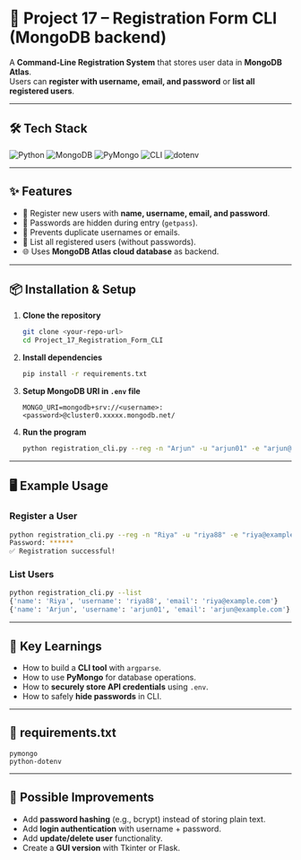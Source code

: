 # 📝 Project 17 – Registration Form CLI (MongoDB backend)

A **Command-Line Registration System** that stores user data in **MongoDB Atlas**.  
Users can **register with username, email, and password** or **list all registered users**.

---

## 🛠️ Tech Stack
![Python](https://img.shields.io/badge/Python-3.10+-blue?logo=python)
![MongoDB](https://img.shields.io/badge/Database-MongoDB-green?logo=mongodb)
![PyMongo](https://img.shields.io/badge/Library-PyMongo-orange)
![CLI](https://img.shields.io/badge/Interface-Command%20Line-lightgrey)
![dotenv](https://img.shields.io/badge/Security-dotenv-important)

---

## ✨ Features
- 📝 Register new users with **name, username, email, and password**.
- 🔐 Passwords are hidden during entry (`getpass`).
- 🛑 Prevents duplicate usernames or emails.
- 📜 List all registered users (without passwords).
- 🌐 Uses **MongoDB Atlas cloud database** as backend.

---

## 📦 Installation & Setup

1. **Clone the repository**
   ```bash
   git clone <your-repo-url>
   cd Project_17_Registration_Form_CLI
   ````

2. **Install dependencies**

   ```bash
   pip install -r requirements.txt
   ```

3. **Setup MongoDB URI in `.env` file**

   ```env
   MONGO_URI=mongodb+srv://<username>:<password>@cluster0.xxxxx.mongodb.net/
   ```

4. **Run the program**

   ```bash
   python registration_cli.py --reg -n "Arjun" -u "arjun01" -e "arjun@example.com"
   ```

---

## 🖥️ Example Usage

### Register a User

```bash
python registration_cli.py --reg -n "Riya" -u "riya88" -e "riya@example.com"
Password: ******
✅ Registration successful!
```

### List Users

```bash
python registration_cli.py --list
{'name': 'Riya', 'username': 'riya88', 'email': 'riya@example.com'}
{'name': 'Arjun', 'username': 'arjun01', 'email': 'arjun@example.com'}
```

---

## 🧠 Key Learnings

* How to build a **CLI tool** with `argparse`.
* How to use **PyMongo** for database operations.
* How to **securely store API credentials** using `.env`.
* How to safely **hide passwords** in CLI.

---

## 📄 requirements.txt

```
pymongo
python-dotenv
```

---

## 🚀 Possible Improvements

* Add **password hashing** (e.g., bcrypt) instead of storing plain text.
* Add **login authentication** with username + password.
* Add **update/delete user** functionality.
* Create a **GUI version** with Tkinter or Flask.
